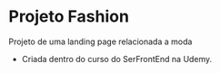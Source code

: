 # Projeto Fashion
Projeto de uma landing page relacionada a moda

- Criada dentro do curso do SerFrontEnd na Udemy.
